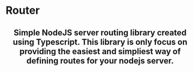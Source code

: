# Router

<h2 align="center">
Simple NodeJS server routing library created using Typescript. This library is only focus on providing the easiest and simpliest way of defining routes for your nodejs server.
</h2>